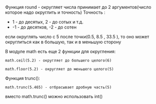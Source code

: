 Функция round - округляет числа
принимает до 2 аргументов(число которое надо округлить и точность)
Точность :
- 1 - до десятых, 2 - до сотых и т.д.
- -1 - до десятков, -2 - до сотен

если округлять число с 5 после точки(0.5, 8.5 , 33.5 ), то оно может округлиться как в большую, так и в меньшую сторону

В модуле math есть еще 2 функции для округления:
```
math.ceil(5.2) - округляет до большего целого(6)

math.floor(5.2) - округляет до меньшего целого(5)
```


Функция trunc():
```
math.trunc(5.465) - отбрасывает дробную часть(5)
```
вместо math.trunc() можно использовать int()

